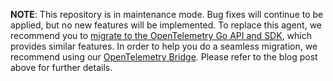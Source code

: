 **NOTE**: This repository is in maintenance mode. Bug fixes will continue to be
applied, but no new features will be implemented. To replace this agent, we
recommend you to [migrate to the OpenTelemetry Go API and
SDK](https://www.elastic.co/blog/elastic-go-apm-agent-to-opentelemetry-go-sdk),
which provides similar features. In order to help you do a seamless migration,
we recommend using our [OpenTelemetry
Bridge](https://www.elastic.co/guide/en/apm/agent/go/current/opentelemetry.html).
Please refer to the blog post above for further details.
